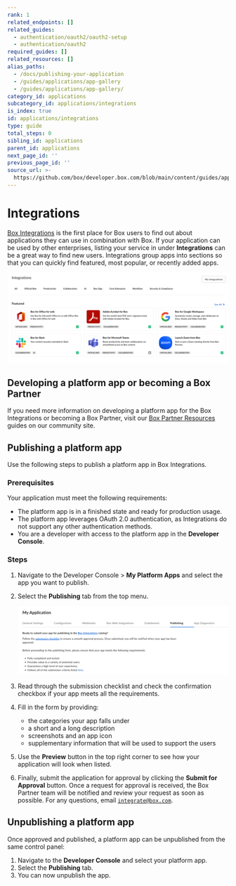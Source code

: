 ```yaml
---
rank: 1
related_endpoints: []
related_guides:
  - authentication/oauth2/oauth2-setup
  - authentication/oauth2
required_guides: []
related_resources: []
alias_paths:
  - /docs/publishing-your-application
  - /guides/applications/app-gallery
  - /guides/applications/app-gallery/
category_id: applications
subcategory_id: applications/integrations
is_index: true
id: applications/integrations
type: guide
total_steps: 0
sibling_id: applications
parent_id: applications
next_page_id: ''
previous_page_id: ''
source_url: >-
  https://github.com/box/developer.box.com/blob/main/content/guides/applications/integrations/index.md
---
```

# Integrations

[Box Integrations][app-center] is the first place for Box users to find out
about applications they can use in combination with Box. If your
application can be used by other enterprises, listing your service in
under **Integrations** can be a great way to find new users.
Integrations group apps into sections so that you can
quickly find featured, most popular, or recently added apps.

![Integrations](./images/box-integrations.png)

## Developing a platform app or becoming a Box Partner

If you need more information on developing a platform app for the Box Integrations or becoming a Box Partner, visit our [Box Partner Resources][bp] guides on our community site.

## Publishing a platform app

Use the following steps to publish a platform app in Box Integrations.

### Prerequisites

Your application must meet the following requirements:

* The platform app is in a finished state and ready for production usage.
* The platform app leverages OAuth 2.0 authentication, as Integrations do not support any other authentication methods.
* You are a developer with access to the platform app in the **Developer Console**.

### Steps

1. Navigate to the Developer Console > **My Platform Apps** and select the app you want to publish.
2. Select the **Publishing** tab from the top menu.

    ![Publishing tab for an application](./images/publishing-app.png)

3. Read through the submission checklist and check the confirmation checkbox if your app meets all the requirements.
4. Fill in the form by providing:

    * the categories your app falls under
    * a short and a long description 
    * screenshots and an app icon
    * supplementary information that will be used to support the users

5. Use the **Preview** button in the top right corner to see how your application will look when listed.
6. Finally, submit the application for approval by clicking the **Submit for Approval** button. Once a request for approval is received, the Box Partner team will be notified and review your request as soon as possible. For any questions, email [`integrate@box.com`][email].

## Unpublishing a platform app

Once approved and published, a platform app can be unpublished from the same
control panel:

1. Navigate to the **Developer Console** and select your platform app. 
2. Select the **Publishing** tab.
3. You can now unpublish the app.

[app-center]: https://app.box.com/services
[email]: mailto:integrate@box.com
[bp]: https://support.box.com/hc/en-us/sections/21356597387539-Box-Partner-Programs